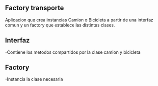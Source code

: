 ## Factory transporte

Aplicacion que crea instancias Camion o Bicicleta a partir de una interfaz comun y un factory que establece las distintas clases.

## Interfaz
-Contiene los metodos compartidos por la clase camion y bicicleta

## Factory

-Instancia la clase necesaria